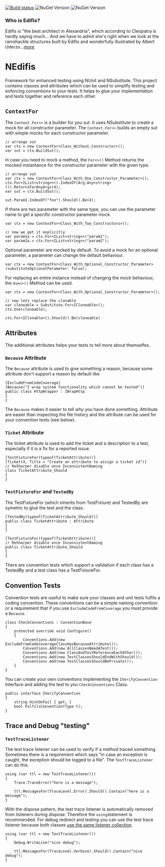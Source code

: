[![Build status](https://ci.appveyor.com/api/projects/status/tghwql6ktsc9enqw?svg=true)](https://ci.appveyor.com/project/awesome-inc-build/nedifis) ![NuGet Version](https://img.shields.io/nuget/v/NEdifis.svg?style=flat-square) ![NuGet Version](https://img.shields.io/nuget/dt/NEdifis.svg?style=flat-square)

### Who is Edifis?

Edifis is "the best architect in Alexandria", which according to Cleopatra is hardly saying much... And we have to 
admit she's right when we look at the ramshackle structures built by Edifis and wonderfully illustrated 
by Albert Uderzo...[more](http://www.asterix.com/the-a-to-z-of-asterix/characters/edifis.html "Edifis")

# NEdifis

Framework for enhanced testing using NUnit and NSubstitute. This project contains classes and 
attributes which can be used to simplify testing and enforcing conventions to your tests. It 
helps to glue your implementation and tests together and reference each other.

## `ContextFor`
 
The `Context.For<>` is a builder for you sut. It uses NSubstitute to create a mock for all constructor parameter. The `Context.For<>` builds an empty sut with simple mocks for each constructor parameter.

    // arrange sut
	var ctx = new ContextFor<Class_Without_Constructor>();
	var sut = ctx.BuildSut();

In case you need to mock a method, the `For<>()` Method returns the mocked instantance for the constructor parameter with the given type.

    // arrange sut
    var ctx = new ContextFor<Class_With_One_Constructor_Parameter>();
    ctx.For<IList<string>>().IndexOf(Arg.Any<string>()).ReturnsForAnyArgs(4);
    var sut = ctx.BuildSut();

    sut.Param1.IndexOf("foo").Should().Be(4);

If there are two parameter with the same type, you can use the parameter name to get a specific constructor parameter mock.

	var ctx = new ContextFor<Class_With_Two_Constructors>();
	
	// now we get it explicitly
	var param1a = ctx.For<IList<string>>("param1");
	var param2a = ctx.For<IList<string>>("param2");
	
Optional parameter are mocked by default. To avoid a mock for an optional parameter, a parameter can change the default behaviour.

	var ctx = new ContextFor<Class_With_Optional_Constructor_Parameter>(substituteOptionalParameter: false);
	
For replacing an entire instance instead of changing the mock behaviour, the `Use<>()` Method can be used.

    var ctx = new ContextFor<Class_With_Optional_Constructor_Parameter>();

    // now lets replace the clonable
    var cloneable = Substitute.For<ICloneable>();
    ctx.Use(cloneable);

	ctx.For<IClonable>().Should().Be(cloneable)


## Attributes

The additional attributes helps your tests to tell more about themselfes.

### `Because` Attribute

The `Because` attribute is used to give something a reason, because some attribute don't support
a reason by default like

	[ExcludeFromCodeCoverage]
    [Because("I wrap system functionality which cannot be tested")]
	public class HttpWrapper : IWrapHttp
	{
	}

The `Because` makes it easier to tell _why_ you have done something. Attribute are easier than 
inspecting the file history and the attribute can be used for your convention tests (see below).


### `Ticket` Attribute

The ticket attribute is used to add the ticket and a description to a test, especially
if it is a fix for a reported issue.

    [TestFixtureFor(typeof(TicketAttribute))]
    [Ticket(4, Title = "Create an attribute to assign a ticket id")]
    // ReSharper disable once InconsistentNaming
    class TicketAttribute_Should
    {
    }

### `TestFixtureFor` and `TestedBy`

The TestFixtureFor (which inherits from TestFixture) and TestedBy are symetric to glue the test and 
the class.

    [TestedBy(typeof(TicketAttribute_Should))]
    public class TicketAttribute : Attribute
    {
	}

	[TestFixtureFor(typeof(TicketAttribute))]
    // ReSharper disable once InconsistentNaming
    public class TicketAttribute_Should
    {
	}

There are convention tests which support a validation if each class has a TestedBy and a test class
has a TestFixtureFor.

## Convention Tests

Convention tests are useful to make sure your classes and unit tests fulfils a coding convention. These conventions can be a simple naming convention or a requirement that if you use `ExcludeCodeFromCoverage` you must provide a `Because`.

    class CheckConventions : ConventionBase
    {
        protected override void Configure()
        {
            Conventions.Add(new ExcludeFromCodeCoverageClassHasBecauseAttribute());
            Conventions.Add(new AllClassesNeedATest());
            Conventions.Add(new ClassAndTestReferenceEachOther());
            Conventions.Add(new TestClassesShouldEndWithShould());
            Conventions.Add(new TestClassesShouldBePrivate());
        }
    }

You can create your own conventions implementing the `IVerifyConvention` Interface and adding the test to you `CheckConventions` Class.

    public interface IVerifyConvention
    {
        string HintOnFail { get; }
        bool FulfilsConvention(Type t);
    }


## Trace and Debug "testing"

### `TestTraceListener`

The test trace listener can be used to verify if a method traced something. Sometimes there is a requirement which 
says "in case an exception is caught, the exception should be logged to a file". The `TestTraceListener` can do this.

	using (var ttl = new TestTraceListener())
	{
		Trace.TraceError("here is a message");

		ttl.MessagesFor(TraceLevel.Error).Should().Contain("here is a message");
	}

With the dispose pattern, the test trace listener is automatically removed from listeners during dispose. Therefore
the `using`statement is recommended. For debug redirect and testing you can use the test trace listener because both
classes [use the same listener collection]("https://msdn.microsoft.com/en-us/library/system.diagnostics.debug.listeners(v=vs.110).aspx").

	using (var ttl = new TestTraceListener())
	{
		Debug.WriteLine("nice debug");

		ttl.MessagesFor(TraceLevel.Verbose).Should().Contain("nice debug");
	}




